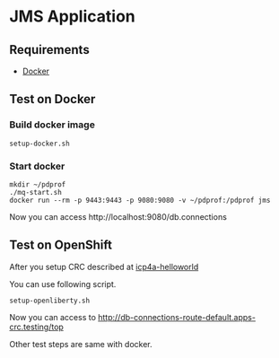 # JMS Application

## Requirements

- [Docker](https://www.docker.com/)

## Test on Docker

### Build docker image

```
setup-docker.sh
```

### Start docker 
```
mkdir ~/pdprof
./mq-start.sh
docker run --rm -p 9443:9443 -p 9080:9080 -v ~/pdprof:/pdprof jms
```

Now you can access http://localhost:9080/db.connections


## Test on OpenShift

After you setup CRC described at [icp4a-helloworld](https://github.com/pdprof/icp4a-helloworld)

You can use following script. 
```
setup-openliberty.sh
```

Now you can access to http://db-connections-route-default.apps-crc.testing/top

Other test steps are same with docker.
